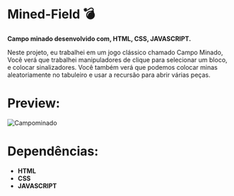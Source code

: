 # Mined-Field :bomb:

**Campo minado desenvolvido com, HTML, CSS, JAVASCRIPT.**

Neste projeto, eu trabalhei em um jogo clássico chamado Campo Minado, Você verá que trabalhei manipuladores de clique para selecionar um bloco, e colocar sinalizadores. Você também verá que podemos colocar minas aleatoriamente no tabuleiro e usar a recursão para abrir várias peças.



# Preview:

![Campominado](https://user-images.githubusercontent.com/101753554/177085275-3a307457-f4fb-411c-a27f-1499cfc9bc72.png)



# Dependências:

- **HTML**
- **CSS**
- **JAVASCRIPT**
